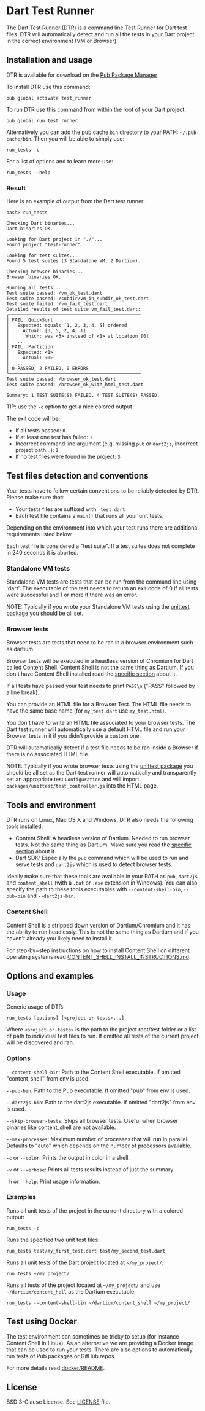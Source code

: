 # Dart Test Runner

The Dart Test Runner (DTR) is a command line Test Runner for Dart test files.
DTR will automatically detect and run all the tests in your Dart project in the
correct environment (VM or Browser).

## Installation and usage

DTR is available for download on the
[Pub Package Manager](https://pub.dartlang.org/packages/test_runner)

To install DTR use this command:

    pub global activate test_runner

To run DTR use this command from within the root of your Dart project:

    pub global run test_runner

Alternatively you can add the pub cache `bin` directory to your PATH:
`~/.pub-cache/bin`. Then you will be able to simply use:

    run_tests -c

For a list of options and to learn more use:

    run_tests --help

### Result

Here is an example of output from the Dart test runner:

    bash> run_tests

    Checking Dart binaries...
    Dart binaries OK.

    Looking for Dart project in "./"...
    Found project "test-runner".

    Looking for test suites...
    Found 5 test suites (3 Standalone VM, 2 Dartium).

    Checking browser binaries...
    Browser binaries OK.

    Running all tests...
    Test suite passed: /vm_ok_test.dart
    Test suite passed: /subdir/vm_in_subdir_ok_test.dart
    Test suite failed: /vm_fail_test.dart
    Detailed results of test suite vm_fail_test.dart:
    ┌────────────────────────────────────────────────
    │ FAIL: QuickSort
    │   Expected: equals [1, 2, 3, 4, 5] ordered
    │     Actual: [3, 5, 2, 4, 1]
    │      Which: was <3> instead of <1> at location [0]
    │   ...
    │ FAIL: Partition
    │   Expected: <1>
    │     Actual: <0>
    │   ...
    │ 0 PASSED, 2 FAILED, 0 ERRORS
    └────────────────────────────────────────────────
    Test suite passed: /browser_ok_test.dart
    Test suite passed: /browser_ok_with_html_test.dart

    Summary: 1 TEST SUITE(S) FAILED. 4 TEST SUITE(S) PASSED.

TIP: use the `-c` option to get a nice colored output

The exit code will be:

 - If all tests passed: `0`
 - If at least one test has failed: `1`
 - Incorrect command line argument (e.g. missing `pub` or `dart2js`, incorrect
   project path...): `2`
 - If no test files were found in the project: `3`

## Test files detection and conventions

Your tests have to follow certain conventions to be reliably detected by DTR.
Please make sure that:

 - Your tests files are suffixed with `_test.dart`
 - Each test file contains a `main()` that runs all your unit tests.

Depending on the environment into which your test runs there are additional
requirements listed below.

Each test file is considered a "test suite". If a test suites does not complete
in 240 seconds it is aborted.

### Standalone VM tests

Standalone VM tests are tests that can be run from the command line using
'dart'. The executable of the test needs to return an exit code of 0 if all
tests were successful and 1 or more if there was an error.

NOTE: Typically if you wrote your Standalone VM tests using the
[unittest package](https://pub.dartlang.org/packages/unittest) you should be all
set.

### Browser tests

Browser tests are tests that need to be ran in a browser environment such as
dartium.

Browser tests will be executed in a headless version of Chromium for Dart called
Content Shell. Content Shell is not the same thing as Dartium. If you don't have
Content Shell installed read the [specific section](#content-shell) about it.

If all tests have passed your test needs to print `PASS\n` ("PASS" followed by a
line break).

You can provide an HTML file for a Browser Test. The HTML file needs to
have the same base name (for `my_test.dart` use `my_test.html`).

You don't have to write an HTML file associated to your browser tests. The Dart
test runner will automatically use a default HTML file and run your Browser
tests in it if you didn't provide a custom one.

DTR will automatically detect if a test file needs to be ran inside a Browser if
there is no associated HTML file.

NOTE: Typically if you wrote browser tests using the
[unittest package](https://pub.dartlang.org/packages/unittest) you should be all
set as the Dart test runner will automatically and transparently set an
appropriate test `Configuration` and will import
`packages/unittest/test_controller.js` into the HTML page.

## Tools and environment

DTR runs on Linux, Mac OS X and Windows. DTR also needs the following tools
installed:

 - Content Shell: A headless version of Dartium. Needed to run browser tests.
   Not the same thing as Dartium. Make sure you read the
   [specific section](#content-shell) about it
 - Dart SDK: Especially the `pub` command which will be used to run and serve
   tests and `dart2js` which is used to detect browser tests.

Ideally make sure that these tools are available in your PATH as `pub`,
`dart2js` and `content_shell` (with a `.bat` or `.exe` extension in Windows).
You can also specify the path to these tools executables with
`--content-shell-bin`, `--pub-bin` and `--dart2js-bin`.

### Content Shell

Content Shell is a stripped down version of Dartium/Chromium and it has the
ability to run headlessly. This is not the same thing as Dartium and if you
haven't already you likely need to install it.

For step-by=step instructions on how to install Content Shell on different
operating systems read
[CONTENT_SHELL_INSTALL_INSTRUCTIONS.md](CONTENT_SHELL_INSTALL_INSTRUCTIONS.md).

## Options and examples

### Usage

Generic usage of DTR:

    run_tests [options] [<project-or-tests>...]

Where `<project-or-tests>` is the path to the project root/test folder or a list
of path to individual test files to run. If omitted all tests of the current
project will be discovered and ran.

### Options

`--content-shell-bin`: Path to the Content Shell executable. If omitted
"content_shell" from env is used.

`--pub-bin`: Path to the Pub executable. If omitted "pub" from env is used.

`--dart2js-bin`: Path to the dart2js executable. If omitted "dart2js" from env
                 is used.

`--skip-browser-tests`: Skips all browser tests. Useful when browser binaries
                        like content_shell are not available.

`--max-processes`: Maximum number of processes that will run in parallel.
                   Defaults to "auto" which depends on the number of processors
                   available.

`-c` or `--color`: Prints the output in color in a shell.

`-v` or `--verbose`: Prints all tests results instead of just the summary.

`-h` or `--help`: Print usage information.

### Examples

Runs all unit tests of the project in the current directory with a colored
output:

    run_tests -c

Runs the specified two unit test files:

    run_tests test/my_first_test.dart test/my_second_test.dart

Runs all unit tests of the Dart project located at `~/my_project/`:

    run_tests ~/my_project/

Runs all tests of the project located at `~/my_project/` and use
`~/dartium/content_hell` as the Dartium executable.

    run_tests --content-shell-bin ~/dartium/content_shell ~/my_project/

## Test using Docker

The test environment can sometimes be tricky to setup (for instance Content
Shell in Linux). As an alternative we are providing a Docker image that can
be used to run your tests. There are also options to automatically run tests of
Pub packages or GitHub repos.

For more details read [docker/README](docker/README.md).

## License

BSD 3-Clause License.
See [LICENSE](LICENSE) file.
